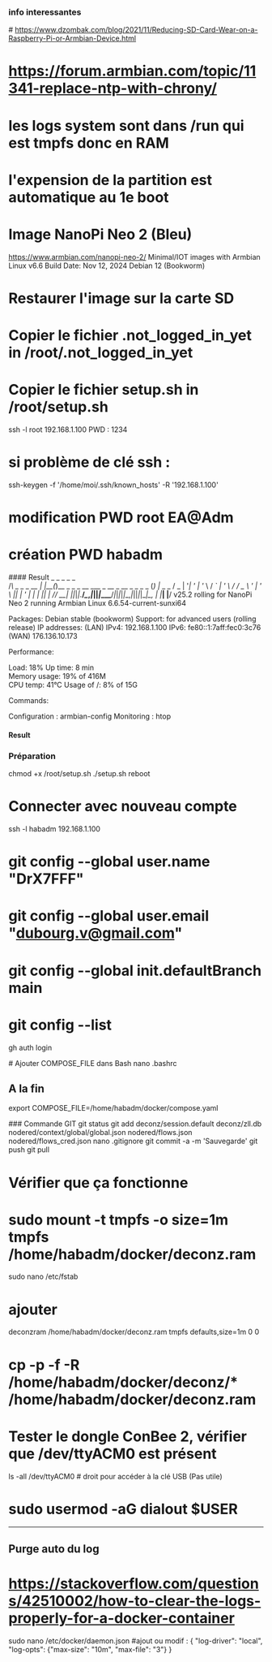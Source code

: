 ### info interessantes
# https://www.dzombak.com/blog/2021/11/Reducing-SD-Card-Wear-on-a-Raspberry-Pi-or-Armbian-Device.html
# https://forum.armbian.com/topic/11341-replace-ntp-with-chrony/
#
# les logs system sont dans /run qui est tmpfs donc en RAM
# l'expension de la partition est automatique au 1e boot

# Image NanoPi Neo 2 (Bleu)
https://www.armbian.com/nanopi-neo-2/
Minimal/IOT images with Armbian Linux v6.6
Build Date: Nov 12, 2024
Debian 12 (Bookworm)

# Restaurer l'image sur la carte SD

# Copier le fichier .not_logged_in_yet in /root/.not_logged_in_yet
# Copier le fichier setup.sh in /root/setup.sh

ssh -l root 192.168.1.100
PWD : 1234

# si problème de clé ssh :
ssh-keygen -f '/home/moi/.ssh/known_hosts' -R '192.168.1.100'

# modification PWD root EA@Adm
# création PWD habadm

#### Result
    _             _    _                                         _ _        
   /_\  _ _ _ __ | |__(_)__ _ _ _    __ ___ _ __  _ __ _  _ _ _ (_) |_ _  _ 
  / _ \| '_| '  \| '_ \ / _` | ' \  / _/ _ \ '  \| '  \ || | ' \| |  _| || |
 /_/ \_\_| |_|_|_|_.__/_\__,_|_||_|_\__\___/_|_|_|_|_|_\_,_|_||_|_|\__|\_, |
                                 |___|                                 |__/ 
 v25.2 rolling for NanoPi Neo 2 running Armbian Linux 6.6.54-current-sunxi64

 Packages:     Debian stable (bookworm)
 Support:      for advanced users (rolling release)
 IP addresses: (LAN) IPv4: 192.168.1.100 IPv6: fe80::1:7aff:fec0:3c76 (WAN) 176.136.10.173

 Performance:  

 Load:         18%           	Up time:       8 min	
 Memory usage: 19% of 416M   	
 CPU temp:     41°C           	Usage of /:    8% of 15G    	

 Commands: 

 Configuration : armbian-config
 Monitoring    : htop
#### Result

### Préparation
chmod +x /root/setup.sh
./setup.sh
reboot

# Connecter avec nouveau compte 
ssh -l habadm 192.168.1.100

# git config --global user.name "DrX7FFF"
# git config --global user.email "dubourg.v@gmail.com"
# git config --global init.defaultBranch main
# git config --list

gh auth login

# Ajouter COMPOSE_FILE dans Bash
nano .bashrc
## A la fin
export COMPOSE_FILE=/home/habadm/docker/compose.yaml



### Commande GIT
git status
git add deconz/session.default deconz/zll.db nodered/context/global/global.json nodered/flows.json nodered/flows_cred.json 
nano .gitignore
git commit -a -m 'Sauvegarde'
git push
git pull


# Vérifier que ça fonctionne




# sudo mount -t tmpfs -o size=1m tmpfs /home/habadm/docker/deconz.ram
sudo nano /etc/fstab
# ajouter
deconzram /home/habadm/docker/deconz.ram tmpfs  defaults,size=1m 0 0
###

# cp -p -f -R /home/habadm/docker/deconz/* /home/habadm/docker/deconz.ram


# Tester le dongle ConBee 2, vérifier que /dev/ttyACM0 est présent
ls -all /dev/ttyACM0
# droit pour accéder à la clé USB (Pas utile)
# sudo usermod -aG dialout $USER



---------

## Purge auto du log
# https://stackoverflow.com/questions/42510002/how-to-clear-the-logs-properly-for-a-docker-container
sudo nano /etc/docker/daemon.json
	#ajout ou modif :
	{
	  "log-driver": "local",
	  "log-opts": {"max-size": "10m", "max-file": "3"}
	}
